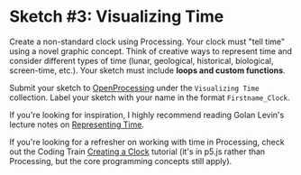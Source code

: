 # Sketch #3: Visualizing Time

Create a non-standard clock using Processing. Your clock must "tell time" using a novel graphic concept. Think of creative ways to represent time and consider different types of time (lunar, geological, historical, biological, screen-time, etc.). Your sketch must include **loops and custom functions**.

Submit your sketch to [OpenProcessing](https://www.openprocessing.org/class/60310) under the `Visualizing Time` collection. Label your sketch with your name in the format `Firstname_Clock`.

If you're looking for inspiration, I highly recommend reading Golan Levin's lecture notes on [Representing Time](https://github.com/golanlevin/lectures/tree/master/lecture_clock).

If you're looking for a refresher on working with time in Processing, check out the Coding Train [Creating a Clock](https://www.youtube.com/watch?v=E4RyStef-gY) tutorial (it's in p5.js rather than Processing, but the core programming concepts still apply).
